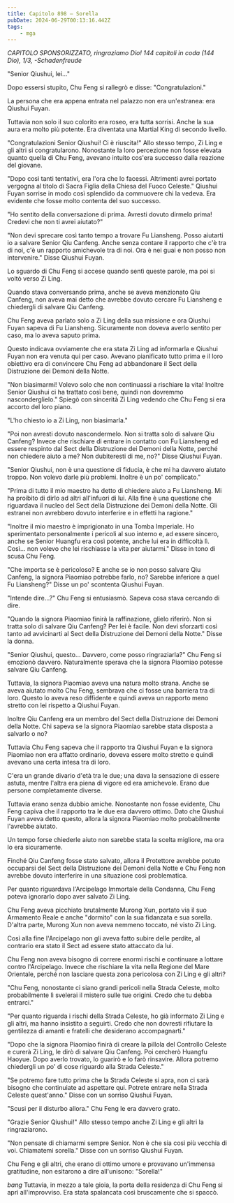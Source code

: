 ```yaml
---
title: Capitolo 898 – Sorella
pubDate: 2024-06-29T00:13:16.442Z
tags:
    - mga
---
```



<em>CAPITOLO SPONSORIZZATO, ringraziamo Dio!
144 capitoli in coda (144 Dio), 1/3,
-Schadenfreude</em>


"Senior Qiushui, lei..."


Dopo essersi stupito, Chu Feng si rallegrò e disse: "Congratulazioni."


La persona che era appena entrata nel palazzo non era un'estranea: era Qiushui Fuyan.


Tuttavia non solo il suo colorito era roseo, era tutta sorrisi. Anche la sua aura era molto più potente. Era diventata una Martial King di secondo livello.


"Congratulazioni Senior Qiushui! Ci è riuscita!" Allo stesso tempo, Zi Ling e gli altri si congratularono. Nonostante la loro percezione non fosse elevata quanto quella di Chu Feng,  avevano intuito cos'era successo dalla reazione del giovane.


"Dopo così tanti tentativi, era l'ora che lo facessi. Altrimenti avrei portato vergogna al titolo di Sacra Figlia della Chiesa del Fuoco Celeste." Qiushui Fuyan sorrise in modo così splendido da commuovere chi la vedeva. Era evidente che fosse molto contenta del suo successo.


"Ho sentito della conversazione di prima. Avresti dovuto dirmelo prima! Credevi che non ti avrei aiutato?"


"Non devi sprecare così tanto tempo a trovare Fu Liansheng. Posso aiutarti io a salvare Senior Qiu Canfeng. Anche senza contare il rapporto che c'è tra di noi, c'è un rapporto amichevole tra di noi. Ora è nei guai e non posso non intervenire." Disse Qiushui Fuyan.


Lo sguardo di Chu Feng si accese quando sentì queste parole, ma poi si voltò verso Zi Ling.


Quando stava conversando prima, anche se aveva menzionato Qiu Canfeng, non aveva mai detto che avrebbe dovuto cercare Fu Liansheng e chiedergli di salvare Qiu Canfeng.


Chu Feng aveva parlato solo a Zi Ling della sua missione e ora Qiushui Fuyan sapeva di Fu Liansheng. Sicuramente non doveva averlo sentito per caso, ma lo aveva saputo prima.


Questo indicava ovviamente che era stata Zi Ling ad informarla e Qiushui Fuyan non era venuta qui per caso. Avevano pianificato tutto prima e il loro obiettivo era di convincere Chu Feng ad abbandonare il Sect della Distruzione dei Demoni della Notte.


"Non biasimarmi! Volevo solo che non continuassi a rischiare la vita! Inoltre Senior Qiushui ci ha trattato così bene, quindi non dovremmo nasconderglielo." Spiegò con sincerità Zi Ling vedendo che Chu Feng si era accorto del loro piano.


"L'ho chiesto io a Zi Ling, non biasimarla."


"Poi non avresti dovuto nascondermelo. Non si tratta solo di salvare Qiu Canfeng? Invece che rischiare di entrare in contatto con Fu Liansheng ed essere respinto dal Sect della Distruzione dei Demoni della Notte, perché non chiedere aiuto a me? Non dubiteresti di me, no?" Disse Qiushui Fuyan.


"Senior Qiushui, non è una questione di fiducia, è che mi ha davvero aiutato troppo. Non volevo darle più problemi. Inoltre è un po' complicato."


"Prima di tutto il mio maestro ha detto di chiedere aiuto a Fu Liansheng. Mi ha proibito di dirlo ad altri all'infuori di lui. Alla fine è una questione che riguardava il nucleo del Sect della Distruzione dei Demoni della Notte. Gli estranei non avrebbero dovuto interferire e in effetti ha ragione."


"Inoltre il mio maestro è imprigionato in una Tomba Imperiale. Ho sperimentato personalmente i pericoli al suo interno e, ad essere sincero, anche se Senior Huangfu era così potente, anche lui era in difficoltà lì. Così... non volevo che lei rischiasse la vita per aiutarmi." Disse in tono di scusa Chu Feng.


"Che importa se è pericoloso? E anche se io non posso salvare Qiu Canfeng, la signora Piaomiao potrebbe farlo, no? Sarebbe inferiore a quel Fu Liansheng?" Disse un po' scontenta Qiushui Fuyan.


"Intende dire...?" Chu Feng si entusiasmò. Sapeva cosa stava cercando di dire.


"Quando la signora Piaomiao finirà la raffinazione, glielo riferirò. Non si tratta solo di salvare Qiu Canfeng? Per lei è facile. Non devi sforzarti così tanto ad avvicinarti al Sect della Distruzione dei Demoni della Notte." Disse la donna.


"Senior Qiushui, questo... Davvero, come posso ringraziarla?" Chu Feng si emozionò davvero. Naturalmente sperava che la signora Piaomiao potesse salvare Qiu Canfeng.


Tuttavia, la signora Piaomiao aveva una natura molto strana. Anche se aveva aiutato molto Chu Feng, sembrava che ci fosse una barriera tra di loro. Questo lo aveva reso diffidente e quindi aveva un rapporto meno stretto con lei rispetto a Qiushui Fuyan.


Inoltre Qiu Canfeng era un membro del Sect della Distruzione dei Demoni della Notte. Chi sapeva se la signora Piaomiao sarebbe stata disposta a salvarlo o no?


Tuttavia Chu Feng sapeva che il rapporto tra Qiushui Fuyan e la signora Piaomiao non era affatto ordinario, doveva essere molto stretto e quindi avevano una certa intesa tra di loro.


C'era un grande divario d'età tra le due; una dava la sensazione di essere astuta, mentre l'altra era piena di vigore ed era amichevole. Erano due persone completamente diverse.


Tuttavia erano senza dubbio amiche. Nonostante non fosse evidente, Chu Feng capiva che il rapporto tra le due era davvero ottimo. Dato che Qiushui Fuyan aveva detto questo, allora la signora Piaomiao molto probabilmente l'avrebbe aiutato.


Un tempo forse chiederle aiuto non sarebbe stata la scelta migliore, ma ora lo era sicuramente.


Finché Qiu Canfeng fosse stato salvato, allora il Protettore avrebbe potuto occuparsi del Sect della Distruzione dei Demoni della Notte e Chu Feng non avrebbe dovuto interferire in una situazione così problematica.


Per quanto riguardava l'Arcipelago Immortale della Condanna, Chu Feng poteva ignorarlo dopo aver salvato Zi Ling.


Chu Feng aveva picchiato brutalmente Murong Xun, portato via il suo Armamento Reale e anche "dormito" con la sua fidanzata e sua sorella. D'altra parte, Murong Xun non aveva nemmeno toccato, né visto Zi Ling.


Così alla fine l'Arcipelago non gli aveva fatto subire delle perdite, al contrario era stato il Sect ad essere stato attaccato da lui.


Chu Feng non aveva bisogno di correre enormi rischi e continuare a lottare contro l'Arcipelago. Invece che rischiare la vita nella Regione del Mare Orientale, perché non lasciare questa zona pericolosa con Zi Ling e gli altri?


"Chu Feng, nonostante ci siano grandi pericoli nella Strada Celeste, molto probabilmente lì svelerai il mistero sulle tue origini. Credo che tu debba entrarci."


"Per quanto riguarda i rischi della Strada Celeste, ho già informato Zi Ling e gli altri, ma hanno insistito a seguirti. Credo che non dovresti rifiutare la gentilezza di amanti e fratelli che desiderano accompagnarti."


"Dopo che la signora Piaomiao finirà di creare la pillola del Controllo Celeste e curerà Zi Ling, le dirò di salvare Qiu Canfeng. Poi cercherò Huangfu Haoyue. Dopo averlo trovato, lo guarirò e lo farò rinsavire. Allora potremo chiedergli un po' di cose riguardo alla Strada Celeste."


"Se potremo fare tutto prima che la Strada Celeste si apra, non ci sarà bisogno che continuiate ad aspettare qui. Potrete entrare nella Strada Celeste quest'anno." Disse con un sorriso Qiushui Fuyan.


"Scusi per il disturbo allora." Chu Feng le era davvero grato.


"Grazie Senior Qiushui!" Allo stesso tempo anche Zi Ling e gli altri la ringraziarono.


"Non pensate di chiamarmi sempre Senior. Non è che sia così più vecchia di voi. Chiamatemi sorella." Disse con un sorriso Qiushui Fuyan.


Chu Feng e gli altri, che erano di ottimo umore e provavano un'immensa gratitudine, non esitarono a dire all'unisono: "Sorella!"


*bang* Tuttavia, in mezzo a tale gioia, la porta della residenza di Chu Feng si aprì all'improvviso. Era stata spalancata così bruscamente che si spaccò.
                                


                                




